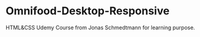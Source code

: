# Omnifood-Desktop-Responsive
HTML&amp;CSS Udemy Course from Jonas Schmedtmann for learning purpose.

